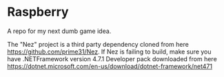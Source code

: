 # Raspberry

A repo for my next dumb game idea.

The "Nez" project is a third party dependency cloned from here https://github.com/prime31/Nez.
If Nez is failing to build, make sure you have .NETFramework version 4.7.1 Developer pack downloaded from here https://dotnet.microsoft.com/en-us/download/dotnet-framework/net471
